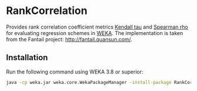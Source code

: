 # RankCorrelation
Provides rank correlation coefficient metrics [Kendall tau](https://en.wikipedia.org/wiki/Kendall_rank_correlation_coefficient)  and [Spearman rho](https://en.wikipedia.org/wiki/Spearman%27s_rank_correlation_coefficient)  for evaluating regression schemes in [WEKA](http://www.cs.waikato.ac.nz/~ml/weka/). 
The implementation is taken from the Fantail project: http://fantail.quansun.com/.

## Installation
Run the following command using WEKA 3.8 or superior:

```bash
java -cp weka.jar weka.core.WekaPackageManager -install-package RankCorrelation
```
